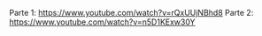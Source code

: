 Parte 1: https://www.youtube.com/watch?v=rQxUUjNBhd8
Parte 2: https://www.youtube.com/watch?v=n5D1KExw30Y